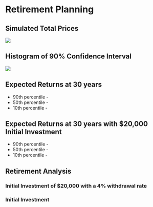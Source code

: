 # Retirement Planning

## Simulated Total Prices

![](total_prices.png)

## Histogram of 90% Confidence Interval

![](confidence_interval_90.png)

## Expected Returns at 30 years

* 90th percentile -
* 50th percentile -
* 10th percentile -

## Expected Returns at 30 years with $20,000 Initial Investment

* 90th percentile -
* 50th percentile -
* 10th percentile -

## Retirement Analysis

### Initial Investment of $20,000 with a 4% withdrawal rate 

### Initial Investment